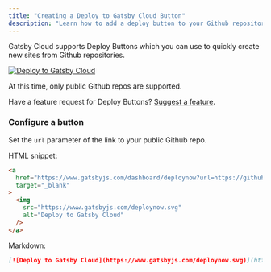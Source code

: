 ```yaml
---
title: "Creating a Deploy to Gatsby Cloud Button"
description: "Learn how to add a deploy button to your Github repository"
---
```


Gatsby Cloud supports Deploy Buttons which you can use to quickly create new sites from Github repositories.

[![Deploy to Gatsby Cloud](https://www.gatsbyjs.com/deploynow.svg)](https://www.gatsbyjs.com/dashboard/deploynow?url=https://github.com/gatsbyjs/gatsby-starter-blog)

At this time, only public Github repos are supported.

Have a feature request for Deploy Buttons? [Suggest a feature](https://gatsby.canny.io/gatsby-cloud).

### Configure a button

Set the `url` parameter of the link to your public Github repo.

HTML snippet:

```html
<a
  href="https://www.gatsbyjs.com/dashboard/deploynow?url=https://github.com/gatsbyjs/gatsby-starter-blog"
  target="_blank"
>
  <img
    src="https://www.gatsbyjs.com/deploynow.svg"
    alt="Deploy to Gatsby Cloud"
  />
</a>
```

Markdown:

```markdown
[![Deploy to Gatsby Cloud](https://www.gatsbyjs.com/deploynow.svg)](https://www.gatsbyjs.com/dashboard/deploynow?url=https://github.com/gatsbyjs/gatsby-starter-blog)
```
